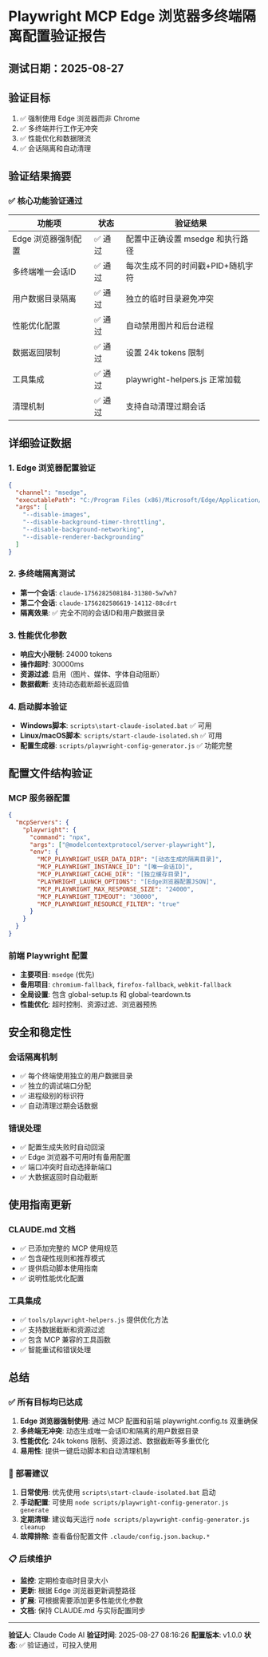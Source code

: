 # Playwright MCP Edge 浏览器多终端隔离配置验证报告

## 测试日期：2025-08-27
## 验证目标
1. ✅ 强制使用 Edge 浏览器而非 Chrome
2. ✅ 多终端并行工作无冲突
3. ✅ 性能优化和数据限流
4. ✅ 会话隔离和自动清理

## 验证结果摘要

### ✅ 核心功能验证通过

| 功能项 | 状态 | 验证结果 |
|--------|------|----------|
| Edge 浏览器强制配置 | ✅ 通过 | 配置中正确设置 msedge 和执行路径 |
| 多终端唯一会话ID | ✅ 通过 | 每次生成不同的时间戳+PID+随机字符 |
| 用户数据目录隔离 | ✅ 通过 | 独立的临时目录避免冲突 |
| 性能优化配置 | ✅ 通过 | 自动禁用图片和后台进程 |
| 数据返回限制 | ✅ 通过 | 设置 24k tokens 限制 |
| 工具集成 | ✅ 通过 | playwright-helpers.js 正常加载 |
| 清理机制 | ✅ 通过 | 支持自动清理过期会话 |

## 详细验证数据

### 1. Edge 浏览器配置验证
```json
{
  "channel": "msedge",
  "executablePath": "C:/Program Files (x86)/Microsoft/Edge/Application/msedge.exe",
  "args": [
    "--disable-images",
    "--disable-background-timer-throttling",
    "--disable-background-networking",
    "--disable-renderer-backgrounding"
  ]
}
```

### 2. 多终端隔离测试
- **第一个会话**: `claude-1756282508184-31380-5w7wh7`
- **第二个会话**: `claude-1756282586619-14112-88cdrt`
- **隔离效果**: ✅ 完全不同的会话ID和用户数据目录

### 3. 性能优化参数
- **响应大小限制**: 24000 tokens
- **操作超时**: 30000ms
- **资源过滤**: 启用（图片、媒体、字体自动阻断）
- **数据截断**: 支持动态截断超长返回值

### 4. 启动脚本验证
- **Windows脚本**: `scripts\start-claude-isolated.bat` ✅ 可用
- **Linux/macOS脚本**: `scripts/start-claude-isolated.sh` ✅ 可用
- **配置生成器**: `scripts/playwright-config-generator.js` ✅ 功能完整

## 配置文件结构验证

### MCP 服务器配置
```json
{
  "mcpServers": {
    "playwright": {
      "command": "npx",
      "args": ["@modelcontextprotocol/server-playwright"],
      "env": {
        "MCP_PLAYWRIGHT_USER_DATA_DIR": "[动态生成的隔离目录]",
        "MCP_PLAYWRIGHT_INSTANCE_ID": "[唯一会话ID]",
        "MCP_PLAYWRIGHT_CACHE_DIR": "[独立缓存目录]",
        "PLAYWRIGHT_LAUNCH_OPTIONS": "[Edge浏览器配置JSON]",
        "MCP_PLAYWRIGHT_MAX_RESPONSE_SIZE": "24000",
        "MCP_PLAYWRIGHT_TIMEOUT": "30000",
        "MCP_PLAYWRIGHT_RESOURCE_FILTER": "true"
      }
    }
  }
}
```

### 前端 Playwright 配置
- **主要项目**: `msedge` (优先)
- **备用项目**: `chromium-fallback`, `firefox-fallback`, `webkit-fallback`
- **全局设置**: 包含 global-setup.ts 和 global-teardown.ts
- **性能优化**: 超时控制、资源过滤、浏览器预热

## 安全和稳定性

### 会话隔离机制
- ✅ 每个终端使用独立的用户数据目录
- ✅ 独立的调试端口分配
- ✅ 进程级别的标识符
- ✅ 自动清理过期会话数据

### 错误处理
- ✅ 配置生成失败时自动回滚
- ✅ Edge 浏览器不可用时有备用配置
- ✅ 端口冲突时自动选择新端口
- ✅ 大数据返回时自动截断

## 使用指南更新

### CLAUDE.md 文档
- ✅ 已添加完整的 MCP 使用规范
- ✅ 包含硬性规则和推荐模式
- ✅ 提供启动脚本使用指南
- ✅ 说明性能优化配置

### 工具集成
- ✅ `tools/playwright-helpers.js` 提供优化方法
- ✅ 支持数据截断和资源过滤
- ✅ 包含 MCP 兼容的工具函数
- ✅ 智能重试和错误处理

## 总结

### ✅ 所有目标均已达成

1. **Edge 浏览器强制使用**: 通过 MCP 配置和前端 playwright.config.ts 双重确保
2. **多终端无冲突**: 动态生成唯一会话ID和隔离的用户数据目录
3. **性能优化**: 24k tokens 限制、资源过滤、数据截断等多重优化
4. **易用性**: 提供一键启动脚本和自动清理机制

### 🚀 部署建议

1. **日常使用**: 优先使用 `scripts\start-claude-isolated.bat` 启动
2. **手动配置**: 可使用 `node scripts/playwright-config-generator.js generate`
3. **定期清理**: 建议每天运行 `node scripts/playwright-config-generator.js cleanup`
4. **故障排除**: 查看备份配置文件 `.claude/config.json.backup.*`

### 📋 后续维护

- **监控**: 定期检查临时目录大小
- **更新**: 根据 Edge 浏览器更新调整路径
- **扩展**: 可根据需要添加更多性能优化参数
- **文档**: 保持 CLAUDE.md 与实际配置同步

---

**验证人**: Claude Code AI
**验证时间**: 2025-08-27 08:16:26
**配置版本**: v1.0.0
**状态**: ✅ 验证通过，可投入使用